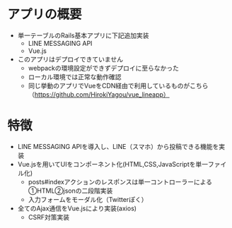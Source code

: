 # アプリの概要
* 単一テーブルのRails基本アプリに下記追加実装
  * LINE MESSAGING API
  * Vue.js
* このアプリはデプロイできていません
  * webpackの環境設定ができずデプロイに至らなかった
  * ローカル環境では正常な動作確認
  * 同じ挙動のアプリでVueをCDN経由で利用しているものがこちら（https://github.com/HirokiYagou/vue_lineapp）

# 特徴
* LINE MESSAGING APIを導入し、LINE（スマホ）から投稿できる機能を実装
* Vue.jsを用いてUIをコンポーネント化(HTML,CSS,JavaScriptを単一ファイル化)
  * posts#indexアクションのレスポンスは単一コントローラーによる①HTML②jsonの二段階実装
  * 入力フォームをモーダル化（Twitterぽく）
* 全てのAjax通信をVue.jsにより実装(axios)
  * CSRF対策実装
